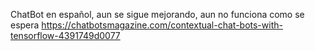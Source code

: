 ChatBot en español, aun se sigue mejorando, aun no funciona como se espera
https://chatbotsmagazine.com/contextual-chat-bots-with-tensorflow-4391749d0077
